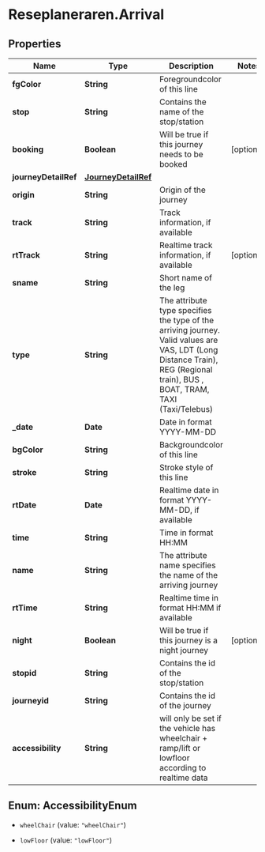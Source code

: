 # Reseplaneraren.Arrival

## Properties
Name | Type | Description | Notes
------------ | ------------- | ------------- | -------------
**fgColor** | **String** | Foregroundcolor of this line | 
**stop** | **String** | Contains the name of the stop/station | 
**booking** | **Boolean** | Will be true if this journey needs to be booked | [optional] 
**journeyDetailRef** | [**JourneyDetailRef**](JourneyDetailRef.md) |  | 
**origin** | **String** | Origin of the journey | 
**track** | **String** | Track information, if available | 
**rtTrack** | **String** | Realtime track information, if available | [optional] 
**sname** | **String** | Short name of the leg | 
**type** | **String** | The attribute type specifies the type of the arriving journey. Valid values are VAS, LDT (Long Distance Train), REG (Regional train), BUS , BOAT, TRAM, TAXI (Taxi/Telebus) | 
**_date** | **Date** | Date in format YYYY-MM-DD | 
**bgColor** | **String** | Backgroundcolor of this line | 
**stroke** | **String** | Stroke style of this line | 
**rtDate** | **Date** | Realtime date in format YYYY-MM-DD, if available | 
**time** | **String** | Time in format HH:MM | 
**name** | **String** | The attribute name specifies the name of the arriving journey | 
**rtTime** | **String** | Realtime time in format HH:MM if available | 
**night** | **Boolean** | Will be true if this journey is a night journey | [optional] 
**stopid** | **String** | Contains the id of the stop/station | 
**journeyid** | **String** | Contains the id of the journey | 
**accessibility** | **String** | will only be set if the vehicle has wheelchair + ramp/lift or lowfloor according to realtime data | 


<a name="AccessibilityEnum"></a>
## Enum: AccessibilityEnum


* `wheelChair` (value: `"wheelChair"`)

* `lowFloor` (value: `"lowFloor"`)




